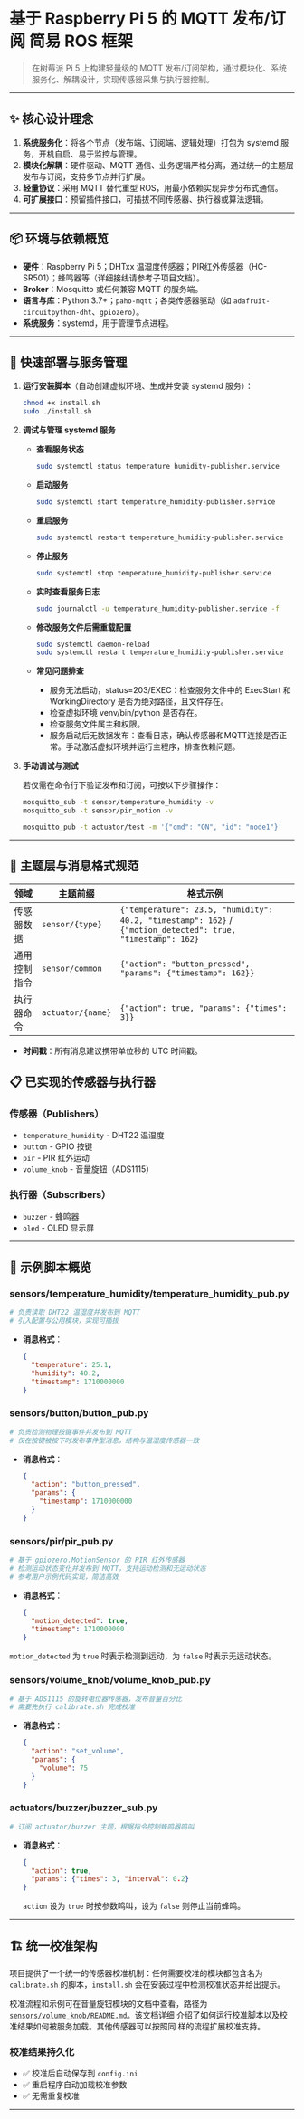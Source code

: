 # 基于 Raspberry Pi 5 的 MQTT 发布/订阅 简易 ROS 框架

> 在树莓派 Pi 5 上构建轻量级的 MQTT 发布/订阅架构，通过模块化、系统服务化、解耦设计，实现传感器采集与执行器控制。

---

## ✨ 核心设计理念

1. **系统服务化**：将各个节点（发布端、订阅端、逻辑处理）打包为 systemd 服务，开机自启、易于监控与管理。
2. **模块化解耦**：硬件驱动、MQTT 通信、业务逻辑严格分离，通过统一的主题层发布与订阅，支持多节点并行扩展。
3. **轻量协议**：采用 MQTT 替代重型 ROS，用最小依赖实现异步分布式通信。
4. **可扩展接口**：预留插件接口，可插拔不同传感器、执行器或算法逻辑。

---

## 📦 环境与依赖概览

- **硬件**：Raspberry Pi 5；DHTxx 温湿度传感器；PIR红外传感器（HC-SR501）；蜂鸣器等（详细接线请参考子项目文档）。
- **Broker**：Mosquitto 或任何兼容 MQTT 的服务端。
- **语言与库**：Python 3.7+；`paho-mqtt`；各类传感器驱动（如 `adafruit-circuitpython-dht`、`gpiozero`）。
- **系统服务**：systemd，用于管理节点进程。

---

## 🔧 快速部署与服务管理

1. **运行安装脚本**（自动创建虚拟环境、生成并安装 systemd 服务）：
   ```bash
   chmod +x install.sh
   sudo ./install.sh
   ```

2. **调试与管理 systemd 服务**

   - **查看服务状态**
     ```bash
     sudo systemctl status temperature_humidity-publisher.service
     ```
   - **启动服务**
     ```bash
     sudo systemctl start temperature_humidity-publisher.service
     ```
   - **重启服务**
     ```bash
     sudo systemctl restart temperature_humidity-publisher.service
     ```
   - **停止服务**
     ```bash
     sudo systemctl stop temperature_humidity-publisher.service
     ```
   - **实时查看服务日志**
     ```bash
     sudo journalctl -u temperature_humidity-publisher.service -f
     ```
   - **修改服务文件后需重载配置**
     ```bash
     sudo systemctl daemon-reload
     sudo systemctl restart temperature_humidity-publisher.service
     ```

   - **常见问题排查**
     - 服务无法启动，status=203/EXEC：检查服务文件中的 ExecStart 和 WorkingDirectory 是否为绝对路径，且文件存在。
     - 检查虚拟环境 venv/bin/python 是否存在。
     - 检查服务文件属主和权限。
     - 服务启动后无数据发布：查看日志，确认传感器和MQTT连接是否正常。手动激活虚拟环境并运行主程序，排查依赖问题。

3. **手动调试与测试**

   若仅需在命令行下验证发布和订阅，可按以下步骤操作：
   
   ```bash
   mosquitto_sub -t sensor/temperature_humidity -v
   mosquitto_sub -t sensor/pir_motion -v
   ```
   
   ```bash
   mosquitto_pub -t actuator/test -m '{"cmd": "ON", "id": "node1"}'
   ```

---

## 📡 主题层与消息格式规范

| 领域    | 主题前缀              | 格式示例                                 |
| ----- | ----------------- | ------------------------------------ |
| 传感器数据 | `sensor/{type}`   | `{"temperature": 23.5, "humidity": 40.2, "timestamp": 162}` / `{"motion_detected": true, "timestamp": 162}` |
| 通用控制指令 | `sensor/common`   | `{"action": "button_pressed", "params": {"timestamp": 162}}` |
| 执行器命令 | `actuator/{name}` | `{"action": true, "params": {"times": 3}}` |


- **时间戳**：所有消息建议携带单位秒的 UTC 时间戳。

## 📋 已实现的传感器与执行器

### 传感器（Publishers）
- `temperature_humidity` - DHT22 温湿度
- `button` - GPIO 按键
- `pir` - PIR 红外运动
- `volume_knob` - 音量旋钮（ADS1115）

### 执行器（Subscribers）
- `buzzer` - 蜂鸣器
- `oled` - OLED 显示屏

---

## 🚀 示例脚本概览

### sensors/temperature_humidity/temperature_humidity_pub.py

```python
# 负责读取 DHT22 温湿度并发布到 MQTT
# 引入配置与公用模块，实现可插拔
```
- **消息格式**：

  ```json
  {
    "temperature": 25.1,
    "humidity": 40.2,
    "timestamp": 1710000000
  }
  ```


### sensors/button/button_pub.py

```python
# 负责检测物理按键事件并发布到 MQTT
# 仅在按键被按下时发布事件型消息，结构与温湿度传感器一致
```

- **消息格式**：

  ```json
  {
    "action": "button_pressed",
    "params": {
      "timestamp": 1710000000
    }
  }
  ```

### sensors/pir/pir_pub.py

```python
# 基于 gpiozero.MotionSensor 的 PIR 红外传感器
# 检测运动状态变化并发布到 MQTT，支持运动检测和无运动状态
# 参考用户示例代码实现，简洁高效
```

- **消息格式**：

  ```json
  {
    "motion_detected": true,
    "timestamp": 1710000000
  }
  ```


`motion_detected` 为 `true` 时表示检测到运动，为 `false` 时表示无运动状态。

### sensors/volume_knob/volume_knob_pub.py

```python
# 基于 ADS1115 的旋转电位器传感器，发布音量百分比
# 需要先执行 calibrate.sh 完成校准
```

- **消息格式**：

  ```json
  {
    "action": "set_volume",
    "params": {
      "volume": 75
    }
  }
  ```

### actuators/buzzer/buzzer_sub.py

```python
# 订阅 actuator/buzzer 主题，根据指令控制蜂鸣器鸣叫
```

- **消息格式**：

  ```json
  {
    "action": true,
    "params": {"times": 3, "interval": 0.2}
  }
  ```

  `action` 设为 `true` 时按参数鸣叫，设为 `false` 则停止当前蜂鸣。

---

## 🏗️ 统一校准架构

项目提供了一个统一的传感器校准机制：任何需要校准的模块都包含名为
`calibrate.sh` 的脚本，`install.sh` 会在安装过程中检测校准状态并给出提示。

校准流程和示例可在音量旋钮模块的文档中查看，路径为
[`sensors/volume_knob/README.md`](sensors/volume_knob/README.md)。该文档详细
介绍了如何运行校准脚本以及校准结果如何被服务加载。其他传感器可以按照同
样的流程扩展校准支持。

### 校准结果持久化
- ✅ 校准后自动保存到 `config.ini`
- ✅ 重启程序自动加载校准参数
- ✅ 无需重复校准

---
